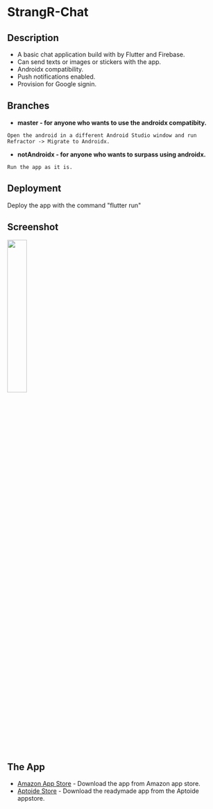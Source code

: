 # StrangR-Chat

## Description
* A basic chat application build with by Flutter and Firebase.
* Can send texts or images or stickers with the app.
* Androidx compatibility. 
* Push notifications enabled.
* Provision for Google signin.

## Branches
* **master - for anyone who wants to use the androidx compatibity.**
``` 
Open the android in a different Android Studio window and run Refractor -> Migrate to Androidx. 
```

* **notAndroidx - for anyone who wants to surpass using androidx.**
```
Run the app as it is. 
```

## Deployment
Deploy the app with the command "flutter run"

## Screenshot
<img src = "https://github.com/anapeksha/strangR-chat/blob/master/screenshot/screenshot1.png" height="30%" width="30%">


## The App
* [Amazon App Store](https://l.facebook.com/l.php?u=https%3A%2F%2Fwww.amazon.com%2Fdp%2FB07VBGRKFT%2Fref%3Dapps_sf_sta%3Ffbclid%3DIwAR0mId7zHk9Kv3o-i9ZpoPmygw2V4VM0a6-Dw1F1soTeJmi4ubNqnPlld4E&h=AT23_tM5SNQY6kH8Sbkx3VsdUQT1FhSS_mtNxnrd38tZnG7GI-4JYzVl1QeLaHenjb95T9sbFjSvbuzEdtxvVVdli2WpydNTsd8Us9pJE1hLQTJ_wtpOYIrWLVg9bclwoD7965S0KQQh4A) - Download the app from Amazon app store.
* [Aptoide Store](https://com-dfa-flutterchatdemo.en.aptoide.com/) - Download the readymade app from the Aptoide appstore.

